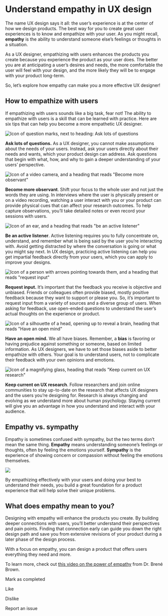 
# Understand empathy in UX design

The name UX design says it all: the user’s experience is at the center of how we design products. The best way for you to create great user experiences is to know and empathize with your user. As you might recall, **empathy** is the ability to understand someone else’s feelings or thoughts in a situation. 

As a UX designer, empathizing with users enhances the products you create because you experience the product as your user does. The better you are at anticipating a user’s desires and needs, the more comfortable the user will feel with your design, and the more likely they will be to engage with your product long-term. 

So, let’s explore how empathy can make you a more effective UX designer!

## How to empathize with users

If empathizing with users sounds like a big task, fear not! The ability to empathize with users is a skill that can be learned with practice. Here are six tips that can help you become a more empathetic UX designer.

![Icon of question marks, next to heading: Ask lots of questions](https://d3c33hcgiwev3.cloudfront.net/imageAssetProxy.v1/8NSQgqK6Rf2UkIKiunX9rg_59f39305dcf04621ae21bb5eaa976c2e_Screenshot-2021-03-03-at-2.20.43-PM.png?expiry=1744329600000&hmac=3vz52eVLCr-4_92tl5RjIMZ4xJvfsVaD0vx9qauAE9Q)

**Ask lots of questions.** As a UX designer, you cannot make assumptions about the needs of your users. Instead, ask your users directly about their needs and wants, which your product design can address. Ask questions that begin with what, how, and why to gain a deeper understanding of your users’ perspective.

![Icon of a video camera, and a heading that reads "Become more observant"](https://d3c33hcgiwev3.cloudfront.net/imageAssetProxy.v1/2qdxV8h4TTSncVfIeD00nQ_edcb08ad76e5457fadc6f7436dc50422_Screenshot-2021-03-03-at-2.20.56-PM.png?expiry=1744329600000&hmac=NMrKS0ql4OLSilIj3HorG8-Ehm89pT8XFw7tD_9_3u8)

**Become more observant**. Shift your focus to the whole user and not just the words they are using. In interviews where the user is physically present or on a video recording, watching a user interact with you or your product can provide physical cues that can affect your research outcomes. To help capture observations, you’ll take detailed notes or even record your sessions with users.

![Icon of an ear, and a heading that reads "be an active listener"](https://d3c33hcgiwev3.cloudfront.net/imageAssetProxy.v1/zxeiCn12RpuXogp9diabmQ_3d81bce48863400b92f586d4a8d0c732_Screenshot-2021-03-03-at-2.21.11-PM.png?expiry=1744329600000&hmac=ny3AH1dJZkbCrRYuij2XVogwEyxsmy_Fk5dIMQeEt1c)

**Be an active listener**. Active listening requires you to fully concentrate on, understand, and remember what is being said by the user you’re interacting with. Avoid getting distracted by where the conversation is going or what you might say next. In UX design, practicing active listening can help you get impartial feedback directly from your users, which you can apply to improve your designs.

![Icon of a person with arrows pointing towards them, and a heading that reads "request input"](https://d3c33hcgiwev3.cloudfront.net/imageAssetProxy.v1/VtR-vASsRTKUfrwErPUyLA_69f54bc7b54f4ed6ba94644032c917a4_Screenshot-2021-03-03-at-2.21.33-PM.png?expiry=1744329600000&hmac=nsyfXDFpjETvBzOAZ9u7cap-T4wtJWXi-e4jdMf5goY)

**Request input.** It’s important that the feedback you receive is objective and unbiased. Friends or colleagues often provide biased, mostly positive feedback because they want to support or please you. So, it’s important to request input from a variety of sources and a diverse group of users. When asking for feedback, use open-ended questions to understand the user’s actual thoughts on the experience or product.

![Icon of a silhouette of a head, opening up to reveal a brain, heading that reads "Have an open mind"](https://d3c33hcgiwev3.cloudfront.net/imageAssetProxy.v1/fctUC5vZTTGLVAub2Q0xHg_bf45e65cda5049599e1fd4cf9d911ea6_Screenshot-2021-03-03-at-2.21.57-PM.png?expiry=1744329600000&hmac=Tjq1NAh0-2st4MxlCfpafSu1o5pFa5wuM7AL5dLj2Pc)

**Have an open mind.** We all have biases. Remember, a **bias** is favoring or having prejudice against something or someone, based on limited information. As UX designers, we have to set those biases aside to better empathize with others. Your goal is to understand users, not to complicate their feedback with your own opinions and emotions. 

![Icon of a magnifying glass, heading that reads "Keep current on UX research"](https://d3c33hcgiwev3.cloudfront.net/imageAssetProxy.v1/R5mnENtaRSmZpxDbWlUpDA_d2dd1213d2884f6e9c4ee81e3882fd04_Screenshot-2021-03-03-at-2.22.11-PM.png?expiry=1744329600000&hmac=zmeDktJ8rnZMcgta2clp-Nt9pJU1HUXgySUUHQjMwHA)

**Keep current on UX research**. Follow researchers and join online communities to stay up-to-date on the research that affects UX designers and the users you’re designing for. Research is always changing and evolving as we understand more about human psychology. Staying current will give you an advantage in how you understand and interact with your audience. 

## Empathy vs. sympathy 

Empathy is sometimes confused with sympathy, but the two terms don’t mean the same thing. **Empathy** means understanding someone’s feelings or thoughts, often by feeling the emotions yourself. **Sympathy** is the experience of showing concern or compassion without feeling the emotions themselves. 

![](https://d3c33hcgiwev3.cloudfront.net/imageAssetProxy.v1/D1LJ3qCPR7CSyd6gjwewhQ_83a1ddc8398b4ed49f9de1004ed27af1_Hnet-image.gif?expiry=1744329600000&hmac=KbPv1GOxd6adz_mFv5syaNqkyGsecG3BfFRtoU53zTM)

By empathizing effectively with your users and doing your best to understand their needs, you build a great foundation for a product experience that will help solve their unique problems. 

## What does empathy mean to you?

Designing with empathy will enhance the products you create. By building deeper connections with users, you’ll better understand their perspectives and pain points. Finding that connection early can guide you down the right design path and save you from extensive revisions of your product during a later phase of the design process.

With a focus on empathy, you can design a product that offers users everything they need and more. 

To learn more, check out [this video on the power of empathy](https://www.dailymotion.com/video/x28nj7a) from Dr. Brené Brown.

Mark as completed

Like

Dislike

Report an issue